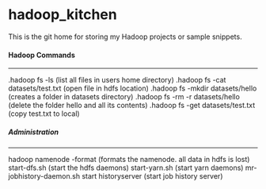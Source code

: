 hadoop_kitchen
==============

This is the git home for storing my Hadoop projects or sample snippets.

#### Hadoop Commands
---------------------

.hadoop fs -ls                     (list all files in users home directory)
.hadoop fs -cat datasets/test.txt  (open file in hdfs location)
.hadoop fs -mkdir datasets/hello   (creates a folder in datasets directory)
.hadoop fs -rm -r datasets/hello   (delete the folder hello and all its contents)
.hadoop fs -get datasets/test.txt  (copy test.txt to local)

##### Administration
--------------------

hadoop  namenode  -format          	(formats the namenode. all data in hdfs is lost)
start-dfs.sh                       			(start the hdfs daemons)
start-yarn.sh                      			(start yarn daemons)
mr-jobhistory-daemon.sh start historyserver (start job history server)
